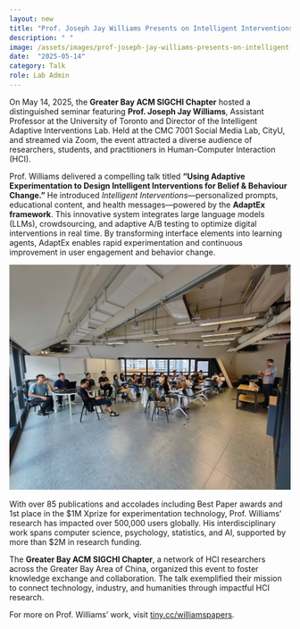 ```yaml
---
layout: new
title: "Prof. Joseph Jay Williams Presents on Intelligent Interventions for Behavior Change"
description: " "
image: /assets/images/prof-joseph-jay-williams-presents-on-intelligent-interventions-for-behavior-change.jpg
date:  "2025-05-14"
category: Talk
role: Lab Admin
---
```

On May 14, 2025, the **Greater Bay ACM SIGCHI Chapter** hosted a distinguished seminar featuring **Prof. Joseph Jay Williams**, Assistant Professor at the University of Toronto and Director of the Intelligent Adaptive Interventions Lab. Held at the CMC 7001 Social Media Lab, CityU, and streamed via Zoom, the event attracted a diverse audience of researchers, students, and practitioners in Human-Computer Interaction (HCI).

Prof. Williams delivered a compelling talk titled **“Using Adaptive Experimentation to Design Intelligent Interventions for Belief & Behaviour Change.”** He introduced *Intelligent Interventions*—personalized prompts, educational content, and health messages—powered by the **AdaptEx framework**. This innovative system integrates large language models (LLMs), crowdsourcing, and adaptive A/B testing to optimize digital interventions in real time. By transforming interface elements into learning agents, AdaptEx enables rapid experimentation and continuous improvement in user engagement and behavior change.

![-](/assets/images/WeChatImage_20250514151409.jpg "-")

With over 85 publications and accolades including Best Paper awards and 1st place in the $1M Xprize for experimentation technology, Prof. Williams’ research has impacted over 500,000 users globally. His interdisciplinary work spans computer science, psychology, statistics, and AI, supported by more than $2M in research funding.

The **Greater Bay ACM SIGCHI Chapter**, a network of HCI researchers across the Greater Bay Area of China, organized this event to foster knowledge exchange and collaboration. The talk exemplified their mission to connect technology, industry, and humanities through impactful HCI research.

For more on Prof. Williams’ work, visit [tiny.cc/williamspapers](https://docs.google.com/document/d/1rS61tbbI_UpPy8DeFr0ABuc9Si8vBO2Zvo-aiJLusY8/pub#h.bzbzmtb1wstj).
